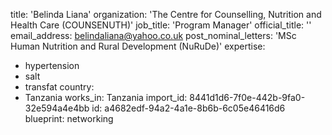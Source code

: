 title: 'Belinda Liana'
organization: 'The Centre for Counselling, Nutrition and Health Care (COUNSENUTH)'
job_title: 'Program Manager'
official_title: ''
email_address: belindaliana@yahoo.co.uk
post_nominal_letters: 'MSc Human Nutrition and Rural Development (NuRuDe)'
expertise:
  - hypertension
  - salt
  - transfat
country:
  - Tanzania
works_in: Tanzania
import_id: 8441d1d6-7f0e-442b-9fa0-32e594a4e4bb
id: a4682edf-94a2-4a1e-8b6b-6c05e46416d6
blueprint: networking
